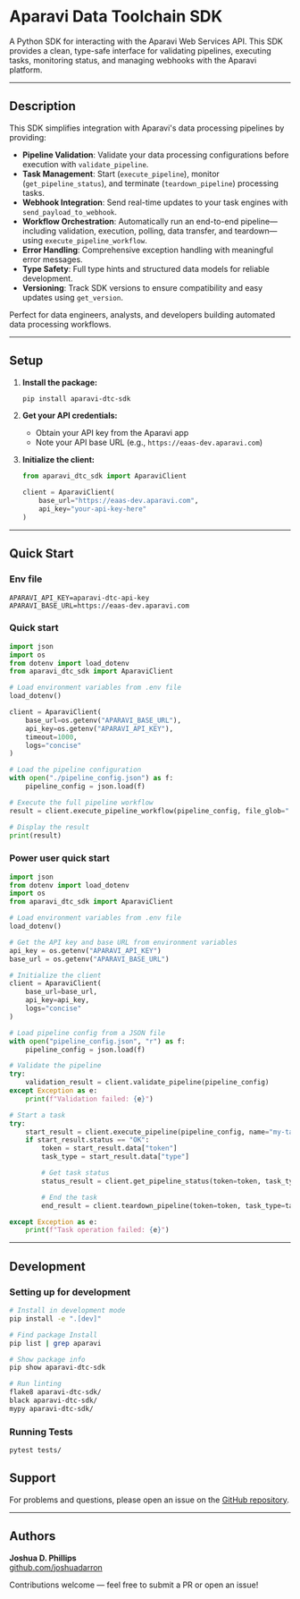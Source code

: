 # Aparavi Data Toolchain SDK

A Python SDK for interacting with the Aparavi Web Services API. This SDK provides a clean, type-safe interface for validating pipelines, executing tasks, monitoring status, and managing webhooks with the Aparavi platform.

---

## Description

This SDK simplifies integration with Aparavi's data processing pipelines by providing:

* **Pipeline Validation**: Validate your data processing configurations before execution with `validate_pipeline`.
* **Task Management**: Start (`execute_pipeline`), monitor (`get_pipeline_status`), and terminate (`teardown_pipeline`) processing tasks.
* **Webhook Integration**: Send real-time updates to your task engines with `send_payload_to_webhook`.
* **Workflow Orchestration**: Automatically run an end-to-end pipeline—including validation, execution, polling, data transfer, and teardown—using `execute_pipeline_workflow`.
* **Error Handling**: Comprehensive exception handling with meaningful error messages.
* **Type Safety**: Full type hints and structured data models for reliable development.
* **Versioning**: Track SDK versions to ensure compatibility and easy updates using `get_version`.

Perfect for data engineers, analysts, and developers building automated data processing workflows.

---

## Setup

1. **Install the package:**
   ```bash
   pip install aparavi-dtc-sdk
   ```

2. **Get your API credentials:**
   - Obtain your API key from the Aparavi app
   - Note your API base URL (e.g., `https://eaas-dev.aparavi.com`)

3. **Initialize the client:**
   ```python
   from aparavi_dtc_sdk import AparaviClient

   client = AparaviClient(
       base_url="https://eaas-dev.aparavi.com",
       api_key="your-api-key-here"
   )
   ```

---

## Quick Start

### Env file

```env
APARAVI_API_KEY=aparavi-dtc-api-key
APARAVI_BASE_URL=https://eaas-dev.aparavi.com
```

### Quick start

```python
import json
import os
from dotenv import load_dotenv
from aparavi_dtc_sdk import AparaviClient

# Load environment variables from .env file
load_dotenv()

client = AparaviClient(
    base_url=os.getenv("APARAVI_BASE_URL"),
    api_key=os.getenv("APARAVI_API_KEY"),
    timeout=1000,
    logs="concise"
)

# Load the pipeline configuration
with open("./pipeline_config.json") as f:
    pipeline_config = json.load(f)

# Execute the full pipeline workflow
result = client.execute_pipeline_workflow(pipeline_config, file_glob="./*.png")

# Display the result
print(result)
```

### Power user quick start

```python
import json
from dotenv import load_dotenv
import os
from aparavi_dtc_sdk import AparaviClient

# Load environment variables from .env file
load_dotenv()

# Get the API key and base URL from environment variables
api_key = os.getenv("APARAVI_API_KEY")
base_url = os.getenv("APARAVI_BASE_URL")

# Initialize the client
client = AparaviClient(
    base_url=base_url,
    api_key=api_key,
    logs="concise"
)

# Load pipeline config from a JSON file
with open("pipeline_config.json", "r") as f:
    pipeline_config = json.load(f)

# Validate the pipeline
try:
    validation_result = client.validate_pipeline(pipeline_config)
except Exception as e:
    print(f"Validation failed: {e}")

# Start a task
try:
    start_result = client.execute_pipeline(pipeline_config, name="my-task")
    if start_result.status == "OK":
        token = start_result.data["token"]
        task_type = start_result.data["type"]

        # Get task status
        status_result = client.get_pipeline_status(token=token, task_type=task_type)

        # End the task
        end_result = client.teardown_pipeline(token=token, task_type=task_type)

except Exception as e:
    print(f"Task operation failed: {e}")
```

---

## Development

### Setting up for development

```bash
# Install in development mode
pip install -e ".[dev]"

# Find package Install
pip list | grep aparavi

# Show package info
pip show aparavi-dtc-sdk

# Run linting
flake8 aparavi-dtc-sdk/
black aparavi-dtc-sdk/
mypy aparavi-dtc-sdk/
```

### Running Tests

```bash
pytest tests/
```

## Support

For problems and questions, please open an issue on the [GitHub repository](https://github.com/AparaviSoftware/aparavi-dtc-sdk/issues).

---

## Authors

**Joshua D. Phillips**  
[github.com/joshuadarron](https://github.com/joshuadarron)

Contributions welcome — feel free to submit a PR or open an issue!

